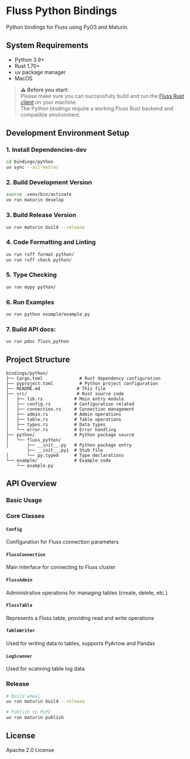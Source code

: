 # Fluss Python Bindings

Python bindings for Fluss using PyO3 and Maturin.

## System Requirements

- Python 3.9+
- Rust 1.70+
- uv package manager
- MacOS

> **⚠️ Before you start:**  
> Please make sure you can successfully build and run the [Fluss Rust client](../../crates/fluss/README.md) on your machine.  
> The Python bindings require a working Fluss Rust backend and compatible environment.

## Development Environment Setup

### 1. Install Dependencies-dev

```bash
cd bindings/python
uv sync --all-extras
```

### 2. Build Development Version

```bash
source .venv/bin/activate
uv run maturin develop
```

### 3. Build Release Version

```bash
uv run maturin build --release
```

### 4. Code Formatting and Linting

```bash
uv run ruff format python/
uv run ruff check python/
```

### 5. Type Checking

```bash
uv run mypy python/
```

### 6. Run Examples

```bash
uv run python example/example.py
```

### 7. Build API docs:

```bash
uv run pdoc fluss_python
```

## Project Structure
```
bindings/python/
├── Cargo.toml              # Rust dependency configuration
├── pyproject.toml          # Python project configuration
├── README.md              # This file
├── src/                   # Rust source code
│   ├── lib.rs            # Main entry module
│   ├── config.rs         # Configuration related
│   ├── connection.rs     # Connection management
│   ├── admin.rs          # Admin operations
│   ├── table.rs          # Table operations
│   ├── types.rs          # Data types
│   └── error.rs          # Error handling
├── python/               # Python package source
│   └── fluss_python/
│       ├── __init__.py   # Python package entry
        ├── __init__.pyi  # Stub file
│       └── py.typed      # Type declarations
└── example/              # Example code
    └── example.py
```

## API Overview

### Basic Usage

### Core Classes

#### `Config`

Configuration for Fluss connection parameters

#### `FlussConnection`

Main interface for connecting to Fluss cluster

#### `FlussAdmin`

Administrative operations for managing tables (create, delete, etc.)

#### `FlussTable`

Represents a Fluss table, providing read and write operations

#### `TableWriter`

Used for writing data to tables, supports PyArrow and Pandas

#### `LogScanner`

Used for scanning table log data

### Release

```bash
# Build wheel
uv run maturin build --release

# Publish to PyPI
uv run maturin publish
```

## License

Apache 2.0 License
